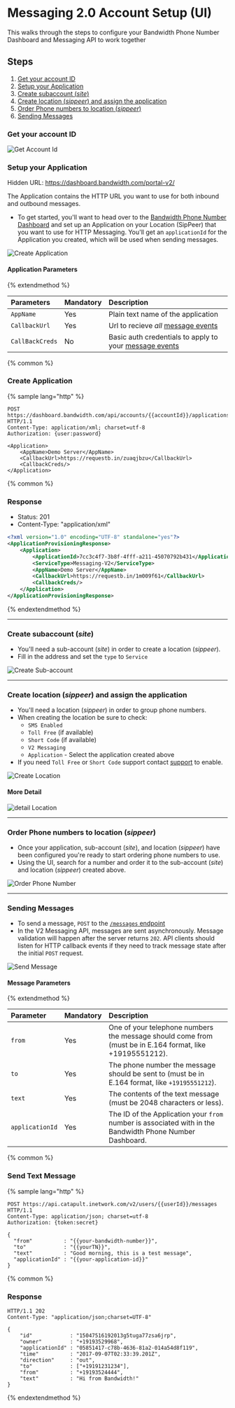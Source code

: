 # Messaging 2.0 Account Setup (UI)

This walks through the steps to configure your Bandwidth Phone Number Dashboard and Messaging API to work together

## Steps

1. [Get your account ID](#get-your-account-id)
2. [Setup your Application](#setup-your-application)
3. [Create subaccount (_site_)](#create-subaccount-site)
4. [Create location (_sippeer_) and assign the application](#create-location-sippeer-and-assign-the-application)
5. [Order Phone numbers to location (_sippeer_)](#order-numbers-to-location)
6. [Sending Messages](#sending-messages)

### Get your account ID
<a name="get-your-account-id"></a>

![Get Account Id](./images/messaging-2/getAccountId.gif)

### Setup your Application
<a name="setup-your-application"></a>

Hidden URL: https://dashboard.bandwidth.com/portal-v2/

The Application contains the HTTP URL you want to use for both inbound and outbound messages.

* To get started, you'll want to head over to the [Bandwidth Phone Number Dashboard](https://dashboard.bandwidth.com/portal/report/) and set up an Application on your Location (SipPeer) that you want to use for HTTP Messaging. You'll get an `applicationId` for the Application you created, which will be used when sending messages.

![Create Application](./images/messaging-2/createApplication.gif)

#### Application Parameters

{% extendmethod %}

| Parameters      | Mandatory | Description                                                                        |
|:----------------|:----------|:-----------------------------------------------------------------------------------|
| `AppName`       | Yes       | Plain text name of the application                                                 |
| `CallbackUrl`   | Yes       | Url to recieve _all_ [message events](./events/messageEvents.md)                    |
| `CallBackCreds` | No        | Basic auth credentials to apply to your [message events](./events/messageEvents.md) |

{% common %}

### Create Application

{% sample lang="http" %}

```http
POST https://dashboard.bandwidth.com/api/accounts/{{accountId}}/applications HTTP/1.1
Content-Type: application/xml; charset=utf-8
Authorization: {user:password}

<Application>
    <AppName>Demo Server</AppName>
    <CallbackUrl>https://requestb.in/zuaqjbzu</CallbackUrl>
    <CallbackCreds/>
</Application>
```

{% common %}

### Response

* Status: 201
* Content-Type: "application/xml"

```xml
<?xml version="1.0" encoding="UTF-8" standalone="yes"?>
<ApplicationProvisioningResponse>
    <Application>
        <ApplicationId>7cc3c4f7-3b8f-4fff-a211-45070792b431</ApplicationId>
        <ServiceType>Messaging-V2</ServiceType>
        <AppName>Demo Server</AppName>
        <CallbackUrl>https://requestb.in/1m009f61</CallbackUrl>
        <CallbackCreds/>
    </Application>
</ApplicationProvisioningResponse>
```

{% endextendmethod %}

---

### Create subaccount (_site_)
<a name="create-subaccount-site"></a>

* You'll need a sub-account (_site_) in order to create a location (_sippeer_).
* Fill in the address and set the `type` to `Service`

![Create Sub-account](../images/messaging-2/createSubAccount.gif)

---

### Create location (_sippeer_) and assign the application
<a name="create-location-sippeer-and-assign-the-application"></a>

* You'll need a location (_sippeer_) in order to group phone numbers.
* When creating the location be sure to check:
	* `SMS Enabled`
	* `Toll Free` (if available)
	* `Short Code` (if available)
	* `V2 Messaging`
	* `Application` - Select the application created above
* If you need `Toll Free` or `Short Code` support contact [support](http://support.bandwidth.com) to enable.

![Create Location](./images/messaging-2/createLocation.gif)

#### More Detail
![detail Location](./images/messaging-2/detailLocation.png)

---

### Order Phone numbers to location (_sippeer_)
<a name="order-numbers-to-location"></a>

* Once your application, sub-account (_site_), and location (_sippeer_) have been configured you're ready to start ordering phone numbers to use.
* Using the UI, search for a number and order it to the sub-account (_site_) and location (_sippeer_) created above.

![Order Phone Number](./images/messaging-2/orderNumber.gif)

---

### Sending Messages

<a name="sending-messages"></a>

* To send a message, `POST` to the [`/messages` endpoint](methods/createSingle.md)
* In the V2 Messaging API, messages are sent asynchronously. Message validation will happen after the server returns `202`. API clients should listen for HTTP callback events if they need to track message state after the initial `POST` request.

![Send Message](./images/messaging-2/sendMessage.gif)

#### Message Parameters

{% extendmethod %}

| Parameter       | Mandatory | Description                                                                                              |
|:----------------|:----------|:---------------------------------------------------------------------------------------------------------|
| `from`          | Yes       | One of your telephone numbers the message should come from (must be in E.164 format, like +19195551212). |
| `to`            | Yes       | The phone number the message should be sent to (must be in E.164 format, like `+19195551212`).           |
| `text`          | Yes       | The contents of the text message (must be 2048 characters or less).                                      |
| `applicationId` | Yes       | The ID of the Application your `from` number is associated with in the Bandwidth Phone Number Dashboard. |

{% common %}

### Send Text Message

{% sample lang="http" %}

```http
POST https://api.catapult.inetwork.com/v2/users/{{userId}}/messages HTTP/1.1
Content-Type: application/json; charset=utf-8
Authorization: {token:secret}

{
  "from"          : "{{your-bandwidth-number}}",
  "to"            : "{{yourTN}}",
  "text"          : "Good morning, this is a test message",
  "applicationId" : "{{your-application-id}}"
}
```

{% common %}

### Response

```http
HTTP/1.1 202
Content-Type: "application/json;charset=UTF-8"

{
    "id"            : "15047516192013g5tuga77zsa6jrp",
    "owner"         : "+19193529968",
    "applicationId" : "05851417-c78b-4636-81a2-014a54d8f119",
    "time"          : "2017-09-07T02:33:39.201Z",
    "direction"     : "out",
    "to"            : ["+19191231234"],
    "from"          : "+19193524444",
    "text"          : "Hi from Bandwidth!"
}
```

{% endextendmethod %}